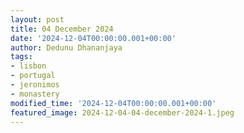```yaml
---
layout: post
title: 04 December 2024
date: '2024-12-04T00:00:00.001+00:00'
author: Dedunu Dhananjaya
tags:
- lisbon
- portugal
- jeronimos
- monastery
modified_time: '2024-12-04T00:00:00.001+00:00'
featured_image: 2024-12-04-04-december-2024-1.jpeg
---
```


